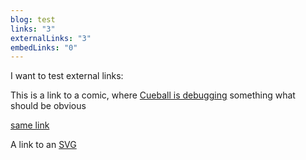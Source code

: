 ```yaml
---
blog: test
links: "3"
externalLinks: "3"
embedLinks: "0"
---
```

I want to test external links:

This is a link to a comic, where [Cueball is debugging](https://xkcd.com/1479/) something what should be obvious

[same link](https://xkcd.com/1479/)

A link to an [SVG](https://shapes.tmpx.space/vol_01/out/9.svg)
